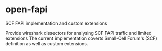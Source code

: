 # open-fapi
SCF FAPI implementation and custom extensions

Provide wireshark dissectors for analysing SCF FAPI traffic and limited extensions
The current implementation coverts Small-Cell Forum's (SCF) 
definition as well as custom extensions.
